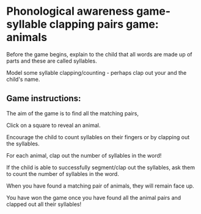 # Phonological awareness game- syllable clapping pairs game: animals

Before the game begins, explain to the child that all words are made up of parts and these are called syllables.

Model some syllable clapping/counting - perhaps clap out your and the child's name.

## Game instructions:

The aim of the game is to find all the matching pairs,

Click on a square to reveal an animal.

Encourage the child to count syllables on their fingers or by clapping out the syllables.

For each animal, clap out the number of syllables in the word!

If the child is able to successfully segment/clap out the syllables, ask them to count the number of syllables in the word.

When you have found a matching pair of animals, they will remain face up.

You have won the game once you have found all the animal pairs and clapped out all their syllables!

